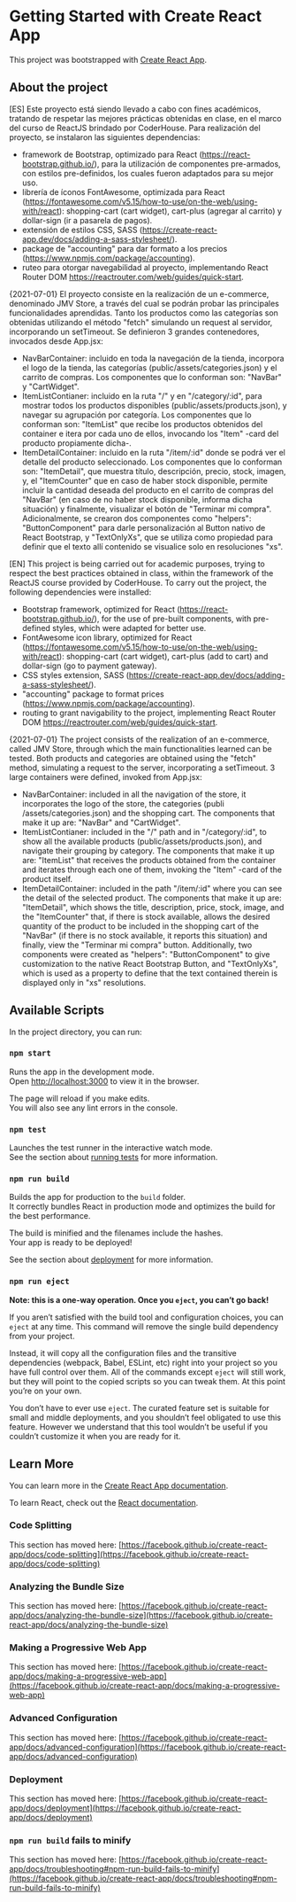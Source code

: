 # Getting Started with Create React App

This project was bootstrapped with [Create React App](https://github.com/facebook/create-react-app).

## About the project

[ES]
Este proyecto está siendo llevado a cabo con fines académicos, tratando de respetar las mejores prácticas obtenidas en clase, en el marco del curso de ReactJS brindado por CoderHouse.
Para realización del proyecto, se instalaron las siguientes dependencias:
- framework de Bootstrap, optimizado para React (https://react-bootstrap.github.io/), para la utilización de componentes pre-armados, con estilos pre-definidos, los cuales fueron adaptados para su mejor uso.
- librería de íconos FontAwesome, optimizada para React (https://fontawesome.com/v5.15/how-to-use/on-the-web/using-with/react): shopping-cart (cart widget), cart-plus (agregar al carrito) y dollar-sign (ir a pasarela de pagos).
- extensión de estilos CSS, SASS (https://create-react-app.dev/docs/adding-a-sass-stylesheet/).
- package de "accounting" para dar formato a los precios (https://www.npmjs.com/package/accounting).
- ruteo para otorgar navegabilidad al proyecto, implementando React Router DOM https://reactrouter.com/web/guides/quick-start.

{2021-07-01} 
El proyecto consiste en la realización de un e-commerce, denominado JMV Store, a través del cual se podrán probar las principales funcionalidades aprendidas.
Tanto los productos como las categorías son obtenidas utilizando el método "fetch" simulando un request al servidor, incorporando un setTimeout.
Se definieron 3 grandes contenedores, invocados desde App.jsx:
- NavBarContainer: incluido en toda la navegación de la tienda, incorpora el logo de la tienda, las categorías (public/assets/categories.json) y el carrito de compras. Los componentes que lo conforman son: "NavBar" y "CartWidget".
- ItemListContianer: incluido en la ruta "/" y en "/category/:id", para mostrar todos los productos disponibles (public/assets/products.json), y navegar su agrupación por categoría. Los componentes que lo conforman son: "ItemList" que recibe los productos obtenidos del container e itera por cada uno de ellos, invocando los "Item" -card del producto propiamente dicha-.
- ItemDetailContainer: incluido en la ruta "/item/:id" donde se podrá ver el detalle del producto seleccionado. Los componentes que lo conforman son: "ItemDetail", que muestra  título, descripción, precio, stock, imagen, y, el "ItemCounter" que en caso de haber stock disponible, permite incluir la cantidad deseada del producto en el carrito de compras del "NavBar" (en caso de no haber stock disponible, informa dicha situación) y finalmente, visualizar el botón de "Terminar mi compra".
Adicionalmente, se crearon dos componentes como "helpers": "ButtonComponent" para darle personalización al Button nativo de React Bootstrap, y "TextOnlyXs", que se utiliza como propiedad para definir que el texto allí contenido se visualice solo en resoluciones "xs".

[EN]
This project is being carried out for academic purposes, trying to respect the best practices obtained in class, within the framework of the ReactJS course provided by CoderHouse.
To carry out the project, the following dependencies were installed:
- Bootstrap framework, optimized for React (https://react-bootstrap.github.io/), for the use of pre-built components, with pre-defined styles, which were adapted for better use.
- FontAwesome icon library, optimized for React (https://fontawesome.com/v5.15/how-to-use/on-the-web/using-with/react): shopping-cart (cart widget), cart-plus (add to cart) and dollar-sign (go to payment gateway).
- CSS styles extension, SASS (https://create-react-app.dev/docs/adding-a-sass-stylesheet/).
- "accounting" package to format prices (https://www.npmjs.com/package/accounting).
- routing to grant navigability to the project, implementing React Router DOM https://reactrouter.com/web/guides/quick-start.

{2021-07-01}
The project consists of the realization of an e-commerce, called JMV Store, through which the main functionalities learned can be tested.
Both products and categories are obtained using the "fetch" method, simulating a request to the server, incorporating a setTimeout.
3 large containers were defined, invoked from App.jsx:
- NavBarContainer: included in all the navigation of the store, it incorporates the logo of the store, the categories (publi /assets/categories.json) and the shopping cart. The components that make it up are: "NavBar" and "CartWidget".
- ItemListContianer: included in the "/" path and in "/category/:id", to show all the available products (public/assets/products.json), and navigate their grouping by category. The components that make it up are: "ItemList" that receives the products obtained from the container and iterates through each one of them, invoking the "Item" -card of the product itself.
- ItemDetailContainer: included in the path "/item/:id" where you can see the detail of the selected product. The components that make it up are: "ItemDetail", which shows the title, description, price, stock, image, and the "ItemCounter" that, if there is stock available, allows the desired quantity of the product to be included in the shopping cart of the "NavBar" (if there is no stock available, it reports this situation) and finally, view the "Terminar mi compra" button.
Additionally, two components were created as "helpers": "ButtonComponent" to give customization to the native React Bootstrap Button, and "TextOnlyXs", which is used as a property to define that the text contained therein is displayed only in "xs" resolutions.

## Available Scripts

In the project directory, you can run:

### `npm start`

Runs the app in the development mode.\
Open [http://localhost:3000](http://localhost:3000) to view it in the browser.

The page will reload if you make edits.\
You will also see any lint errors in the console.

### `npm test`

Launches the test runner in the interactive watch mode.\
See the section about [running tests](https://facebook.github.io/create-react-app/docs/running-tests) for more information.

### `npm run build`

Builds the app for production to the `build` folder.\
It correctly bundles React in production mode and optimizes the build for the best performance.

The build is minified and the filenames include the hashes.\
Your app is ready to be deployed!

See the section about [deployment](https://facebook.github.io/create-react-app/docs/deployment) for more information.

### `npm run eject`

**Note: this is a one-way operation. Once you `eject`, you can’t go back!**

If you aren’t satisfied with the build tool and configuration choices, you can `eject` at any time. This command will remove the single build dependency from your project.

Instead, it will copy all the configuration files and the transitive dependencies (webpack, Babel, ESLint, etc) right into your project so you have full control over them. All of the commands except `eject` will still work, but they will point to the copied scripts so you can tweak them. At this point you’re on your own.

You don’t have to ever use `eject`. The curated feature set is suitable for small and middle deployments, and you shouldn’t feel obligated to use this feature. However we understand that this tool wouldn’t be useful if you couldn’t customize it when you are ready for it.

## Learn More

You can learn more in the [Create React App documentation](https://facebook.github.io/create-react-app/docs/getting-started).

To learn React, check out the [React documentation](https://reactjs.org/).

### Code Splitting

This section has moved here: [https://facebook.github.io/create-react-app/docs/code-splitting](https://facebook.github.io/create-react-app/docs/code-splitting)

### Analyzing the Bundle Size

This section has moved here: [https://facebook.github.io/create-react-app/docs/analyzing-the-bundle-size](https://facebook.github.io/create-react-app/docs/analyzing-the-bundle-size)

### Making a Progressive Web App

This section has moved here: [https://facebook.github.io/create-react-app/docs/making-a-progressive-web-app](https://facebook.github.io/create-react-app/docs/making-a-progressive-web-app)

### Advanced Configuration

This section has moved here: [https://facebook.github.io/create-react-app/docs/advanced-configuration](https://facebook.github.io/create-react-app/docs/advanced-configuration)

### Deployment

This section has moved here: [https://facebook.github.io/create-react-app/docs/deployment](https://facebook.github.io/create-react-app/docs/deployment)

### `npm run build` fails to minify

This section has moved here: [https://facebook.github.io/create-react-app/docs/troubleshooting#npm-run-build-fails-to-minify](https://facebook.github.io/create-react-app/docs/troubleshooting#npm-run-build-fails-to-minify)

